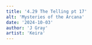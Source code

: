 ```yaml
---
title: '4.29 The Telling pt 17'
alt: 'Mysteries of the Arcana'
date: '2024-10-03'
author: 'J Gray'
artist: 'Keira'
---
```

